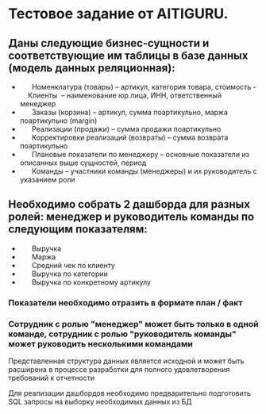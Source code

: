 # Тестовое задание от AITIGURU.

## Даны следующие бизнес-сущности и соответствующие им таблицы в базе данных (модель данных реляционная):
-       Номенклатура (товары) – артикул, категория товара, стоимость
-       Клиенты  – наименование юр.лица, ИНН, ответственный менеджер
-       Заказы (корзина) – артикул, сумма поартикульно, маржа поартикульно (margin)
-       Реализации (продажи) – сумма продажи поартикульно
-       Корректировки реализаций (возвраты) – сумма возврата поартикульно
-       Плановые показатели по менеджеру – основные показатели из описанных выше сущностей, период
-       Команды – участники команды (менеджеры) и их руководитель с указанием роли

## Необходимо собрать 2 дашборда для разных ролей: менеджер и руководитель команды по следующим показателям: 
-       Выручка
-       Маржа
-       Средний чек по клиенту
-       Выручка по категории
-       Выручка по конкретному артикулу

### Показатели необходимо отразить в формате план / факт

### Сотрудник с ролью "менеджер" может быть только в одной команде, сотрудник с ролью "руководитель команды" может руководить несколькими командами

 Представленная структура данных является исходной и может быть расширена в процессе разработки для полного удовлетворения требований к отчетности

 Для реализации дашбордов необходимо предварительно подготовить SQL запросы на выборку необходимых данных из БД
